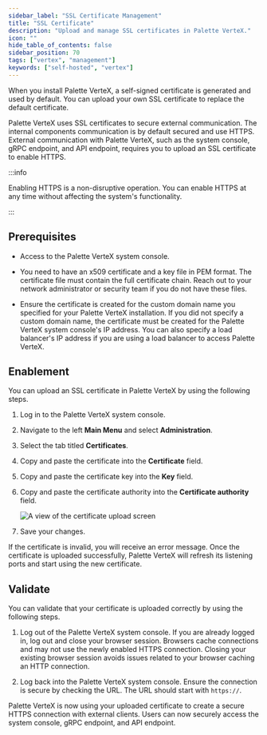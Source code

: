 ```yaml
---
sidebar_label: "SSL Certificate Management"
title: "SSL Certificate"
description: "Upload and manage SSL certificates in Palette VerteX."
icon: ""
hide_table_of_contents: false
sidebar_position: 70
tags: ["vertex", "management"]
keywords: ["self-hosted", "vertex"]
---
```


When you install Palette VerteX, a self-signed certificate is generated and used by default. You can upload your own SSL
certificate to replace the default certificate.

Palette VerteX uses SSL certificates to secure external communication. The internal components communication is by
default secured and use HTTPS. External communication with Palette VerteX, such as the system console, gRPC endpoint,
and API endpoint, requires you to upload an SSL certificate to enable HTTPS.

:::info

Enabling HTTPS is a non-disruptive operation. You can enable HTTPS at any time without affecting the system's
functionality.

:::

## Prerequisites

- Access to the Palette VerteX system console.

- You need to have an x509 certificate and a key file in PEM format. The certificate file must contain the full
  certificate chain. Reach out to your network administrator or security team if you do not have these files.

- Ensure the certificate is created for the custom domain name you specified for your Palette VerteX installation. If
  you did not specify a custom domain name, the certificate must be created for the Palette VerteX system console's IP
  address. You can also specify a load balancer's IP address if you are using a load balancer to access Palette VerteX.

## Enablement

You can upload an SSL certificate in Palette VerteX by using the following steps.

1. Log in to the Palette VerteX system console.

2. Navigate to the left **Main Menu** and select **Administration**.

3. Select the tab titled **Certificates**.

4. Copy and paste the certificate into the **Certificate** field.

5. Copy and paste the certificate key into the **Key** field.

6. Copy and paste the certificate authority into the **Certificate authority** field.

   ![A view of the certificate upload screen](/vertex_system-management_ssl-certifiacte-management_certificate-upload.webp)

7. Save your changes.

If the certificate is invalid, you will receive an error message. Once the certificate is uploaded successfully, Palette
VerteX will refresh its listening ports and start using the new certificate.

## Validate

You can validate that your certificate is uploaded correctly by using the following steps.

1. Log out of the Palette VerteX system console. If you are already logged in, log out and close your browser session.
   Browsers cache connections and may not use the newly enabled HTTPS connection. Closing your existing browser session
   avoids issues related to your browser caching an HTTP connection.

2. Log back into the Palette VerteX system console. Ensure the connection is secure by checking the URL. The URL should
   start with `https://`.

Palette VerteX is now using your uploaded certificate to create a secure HTTPS connection with external clients. Users
can now securely access the system console, gRPC endpoint, and API endpoint.
